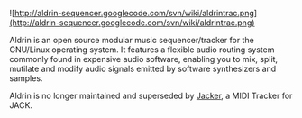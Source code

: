 ![http://aldrin-sequencer.googlecode.com/svn/wiki/aldrintrac.png](http://aldrin-sequencer.googlecode.com/svn/wiki/aldrintrac.png)

Aldrin is an open source modular music sequencer/tracker for the GNU/Linux operating system. It features a flexible audio routing system commonly found in expensive audio software, enabling you to mix, split, mutilate and modify audio signals emitted by software synthesizers and samples.

Aldrin is no longer maintained and superseded by [Jacker](http://bitbucket.org/paniq/jacker/), a MIDI Tracker for JACK.